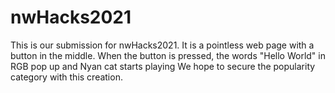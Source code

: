 # nwHacks2021
This is our submission for nwHacks2021.
It is a pointless web page with a button in the middle.
When the button is pressed, the words "Hello World" in RGB pop up and Nyan cat starts playing 
We hope to secure the popularity category with this creation.